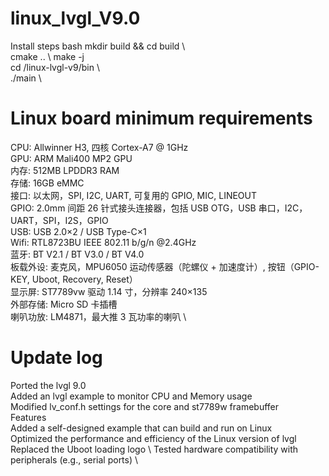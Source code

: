 # linux_lvgl_V9.0
Install steps
bash
mkdir build && cd build \  
cmake ..   \ 
make -j   \
cd /linux-lvgl-v9/bin \  
./main   \
# Linux board minimum requirements
CPU: Allwinner H3, 四核 Cortex-A7 @ 1GHz \
GPU: ARM Mali400 MP2 GPU \
内存: 512MB LPDDR3 RAM \
存储: 16GB eMMC \
接口: 以太网，SPI, I2C, UART, 可复用的 GPIO, MIC, LINEOUT \
GPIO: 2.0mm 间距 26 针式接头连接器，包括 USB OTG，USB 串口，I2C，UART，SPI，I2S，GPIO \
USB: USB 2.0×2 / USB Type-C×1 \
Wifi: RTL8723BU IEEE 802.11 b/g/n @2.4GHz \
蓝牙: BT V2.1 / BT V3.0 / BT V4.0 \
板载外设: 麦克风，MPU6050 运动传感器（陀螺仪 + 加速度计）, 按钮（GPIO-KEY, Uboot, Recovery, Reset） \
显示屏: ST7789vw 驱动 1.14 寸，分辨率 240×135 \
外部存储: Micro SD 卡插槽 \
喇叭功放: LM4871，最大推 3 瓦功率的喇叭 \
# Update log
Ported the lvgl 9.0 \
Added an lvgl example to monitor CPU and Memory usage \
Modified lv_conf.h settings for the core and st7789w framebuffer \
Features \
Added a self-designed example that can build and run on Linux \
Optimized the performance and efficiency of the Linux version of lvgl \
Replaced the Uboot loading logo  \ 
Tested hardware compatibility with peripherals (e.g., serial ports)  \
